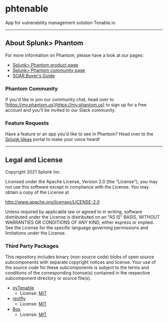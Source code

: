 # phtenable

App for vulnerability management solution Tenable.io

---

## About Splunk> Phantom

For more information on Phantom, please have a look at our pages:

- [Splunk> Phantom product page](https://www.splunk.com/en_us/software/splunk-security-orchestration-and-automation.html)
- [Splunk> Phantom community page](https://my.phantom.us)
- [SOAR Buyer's Guide](https://www.splunk.com/en_us/form/the-soar-buyers-guide.html)

### Phantom Community

If you'd like to join our community chat, head over to [https://my.phantom.us](https://my.phantom.us) to sign up for a free account and you'll be invited to our Slack community.

### Feature Requests

Have a feature or an app you'd like to see in Phantom? Head over to the [Splunk Ideas](https://ideas.splunk.com) portal to make your voice heard!

---

## Legal and License

Copyright 2021 Splunk Inc.

Licensed under the Apache License, Version 2.0 (the "License");
you may not use this software except in compliance with the License.
You may obtain a copy of the License at

http://www.apache.org/licenses/LICENSE-2.0

Unless required by applicable law or agreed to in writing, software
distributed under the License is distributed on an "AS IS" BASIS,
WITHOUT WARRANTIES OR CONDITIONS OF ANY KIND, either express or implied.
See the License for the specific language governing permissions and
limitations under the License.

### Third Party Packages

This repository includes binary (non-source code) blobs of open source subcomponents with separate copyright notices and license. Your use of the source code for these subcomponents is subject to the terms and conditions of the corresponding license(s) contained in the respective subcomponent directory or source file(s).

- [pyTenable](https://github.com/tenable/pyTenable)
    - License: [MIT](https://github.com/tenable/pyTenable/blob/master/LICENSE)
- [restfly](https://github.com/SteveMcGrath/restfly)
    - License: [MIT](https://github.com/SteveMcGrath/restfly/blob/master/LICENSE)
- [Box](https://github.com/cdgriffith/Box)
    - License: [MIT](https://github.com/cdgriffith/Box/blob/master/LICENSE)